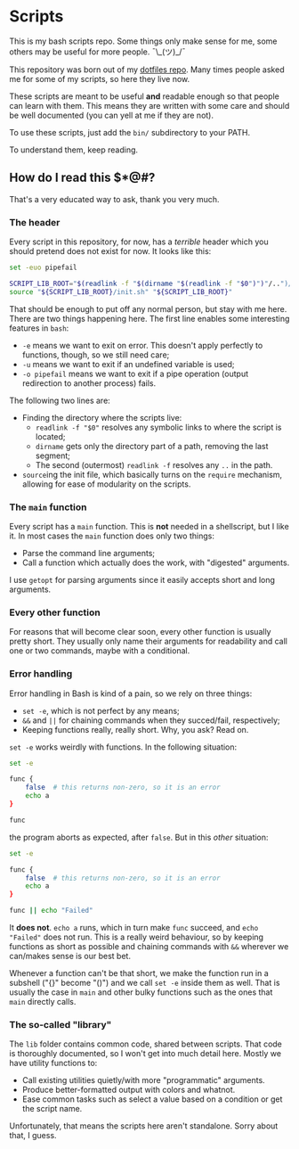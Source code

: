 Scripts
=======

This is my bash scripts repo. Some things only make sense for me, some others
may be useful for more people. ¯\\\_(ツ)\_/¯

This repository was born out of my [dotfiles repo](https://gitlab.com/tarcisioe/configs).
Many times people asked me for some of my scripts, so here they live now.

These scripts are meant to be useful **and** readable enough so that people can
learn with them. This means they are written with some care and should be well
documented (you can yell at me if they are not).

To use these scripts, just add the `bin/` subdirectory to your PATH.

To understand them, keep reading.


How do I read this $\*@#?
-------------------------

That's a very educated way to ask, thank you very much.


### The header

Every script in this repository, for now, has a _terrible_ header which you
should pretend does not exist for now. It looks like this:

```bash
set -euo pipefail

SCRIPT_LIB_ROOT="$(readlink -f "$(dirname "$(readlink -f "$0")")"/..")/lib"
source "${SCRIPT_LIB_ROOT}/init.sh" "${SCRIPT_LIB_ROOT}"
```

That should be enough to put off any normal person, but stay with me here. There
are two things happening here. The first line enables some interesting features
in `bash`:

* `-e` means we want to exit on error. This doesn't apply perfectly to
  functions, though, so we still need care;
* `-u` means we want to exit if an undefined variable is used;
* `-o pipefail` means we want to exit if a pipe operation (output redirection
  to another process) fails.

The following two lines are:

* Finding the directory where the scripts live:
    * `readlink -f "$0"` resolves any symbolic links to where the script is
      located;
    * `dirname` gets only the directory part of a path, removing the last
      segment;
    * The second (outermost) `readlink -f` resolves any `..` in the path.
* `source`ing the init file, which basically turns on the `require` mechanism,
  allowing for ease of modularity on the scripts.


### The `main` function

Every script has a `main` function. This is __not__ needed in a shellscript,
but I like it. In most cases the `main` function does only two things:

* Parse the command line arguments;
* Call a function which actually does the work, with "digested" arguments.

I use `getopt` for parsing arguments since it easily accepts short and long
arguments.


### Every other function

For reasons that will become clear soon, every other function is usually pretty
short. They usually only name their arguments for readability and call one or
two commands, maybe with a conditional.


### Error handling

Error handling in Bash is kind of a pain, so we rely on three things:

* `set -e`, which is not perfect by any means;
* `&&` and `||` for chaining commands when they succed/fail, respectively;
* Keeping functions really, really short. Why, you ask? Read on.

`set -e` works weirdly with functions. In the following situation:

```bash
set -e

func {
    false  # this returns non-zero, so it is an error
    echo a
}

func
```

the program aborts as expected, after `false`. But in this _other_ situation:

```bash
set -e

func {
    false  # this returns non-zero, so it is an error
    echo a
}

func || echo "Failed"
```

It **does not**. `echo a` runs, which in turn make `func` succeed, and `echo
"Failed"` does not run. This is a really weird behaviour, so by keeping
functions as short as possible and chaining commands with `&&` wherever we
can/makes sense is our best bet.

Whenever a function can't be that short, we make the function run in a subshell
("{}" become "()") and we call `set -e` inside them as well. That is usually the
case in `main` and other bulky functions such as the ones that `main` directly
calls.


### The so-called "library"

The `lib` folder contains common code, shared between scripts. That code is
thoroughly documented, so I won't get into much detail here. Mostly we have
utility functions to:

* Call existing utilities quietly/with more "programmatic" arguments.
* Produce better-formatted output with colors and whatnot.
* Ease common tasks such as select a value based on a condition or get the
  script name.

Unfortunately, that means the scripts here aren't standalone. Sorry about that,
I guess.
